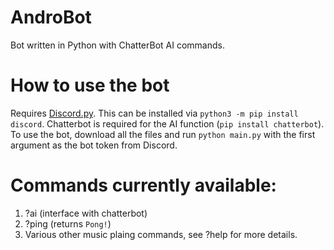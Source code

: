 # AndroBot
Bot written in Python with ChatterBot AI commands. 

# How to use the bot
Requires [Discord.py](https://github.com/Rapptz/discord.py). This can be installed via ```python3 -m pip install discord```.
Chatterbot is required for the AI function (```pip install chatterbot```). To use the bot, download all the files and run ```python main.py``` with the first argument as the bot token from Discord. 

# Commands currently available: 
  1. ?ai (interface with chatterbot)
  2. ?ping (returns ```Pong!```)
  3. Various other music plaing commands, see ?help for more details.

